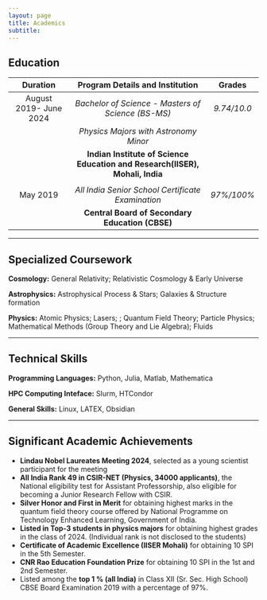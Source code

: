 ```yaml
---
layout: page
title: Academics
subtitle:
---
```


**Education**
------------------------------------------------------------------------

|**Duration**           |**Program Details and Institution**                                         | Grades  |
|:----------------------:|:-------------------------------------------------------------------------:|:----------:|
|  August 2019- June 2024  |  *Bachelor of Science - Masters of Science (BS-MS)*                      | *9.74/10.0*  |
|                          |  *Physics Majors with Astronomy Minor*                                   |              |
|                          | **Indian Institute of Science Education and Research(IISER), Mohali, India** |              |
|                          |                                                                          |
|               May 2019   | *All India Senior School Certificate Examination*                        |  *97%/100%*  |
|                          |**Central Board of Secondary Education (CBSE)**                          |              |

----------------------------------------------------------------------

**Specialized Coursework**
------------------------------------------------------------------------
**Cosmology:** General Relativity; Relativistic Cosmology & Early Universe

**Astrophysics:** Astrophysical Process & Stars; Galaxies & Structure formation

**Physics:** Atomic Physics; Lasers; ; Quantum Field Theory; Particle Physics; Mathematical Methods (Group Theory and Lie Algebra); Fluids

-----------------------------------------------------------------------

**Technical Skills**
------------------------------------------------------------------------
**Programming Languages:** Python, Julia, Matlab, Mathematica

**HPC Computing Inteface:** Slurm, HTCondor

**General Skills:** Linux, LATEX, Obsidian

-----------------------------------------------------------------------

**Significant Academic Achievements**
------------------------------------------------------------------------
- **Lindau Nobel Laureates Meeting 2024**, selected as a young scientist participant for the meeting
- **All India Rank 49 in CSIR-NET (Physics, 34000 applicants)**, the National eligibility test for Assistant Professorship,
  also eligible for becoming a Junior Research Fellow with CSIR.
- **Silver Honor and First in Merit** for obtaining highest marks in the quantum field theory course offered by National
  Programme on Technology Enhanced Learning, Government of India.
- **Listed in Top-3 students in physics majors** for obtaining highest grades in the class of 2024. (Individual rank is not disclosed to the students)
- **Certificate of Academic Excellence (IISER Mohali)** for obtaining 10 SPI in the 5th Semester.
- **CNR Rao Education Foundation Prize** for obtaining 10 SPI in the 1st and 2nd Semester.
- Listed among the **top 1 % (all India)** in Class XII (Sr. Sec. High School) CBSE Board Examination 2019 with a percentage of 97%.

